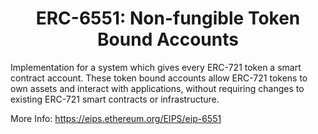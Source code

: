 # <h1 align="center"> ERC-6551: Non-fungible Token Bound Accounts </h1>

Implementation for a system which gives every ERC-721 token a smart contract account. These token bound accounts allow ERC-721 tokens to own assets and interact with applications, without requiring changes to existing ERC-721 smart contracts or infrastructure.

More Info: https://eips.ethereum.org/EIPS/eip-6551
